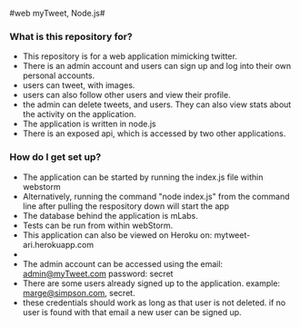 #web myTweet, Node.js#


### What is this repository for? ###

* This repository is for a web application mimicking twitter. 
* There is an admin account and users can sign up and log into their own personal accounts.
* users can tweet, with images. 
* users can also follow other users and view their profile. 
* the admin can delete tweets, and users. They can also view stats about the activity on the application.
* The application is written in node.js
* There is an exposed api, which is accessed by two other applications. 

### How do I get set up? ###

* The application can be started by running the index.js file within webstorm
* Alternatively, running the command "node index.js" from the command line after pulling the respository down will start the app
* The database behind the application is mLabs.
* Tests can be run from within webStorm. 
* This application can also be viewed on Heroku on: mytweet-ari.herokuapp.com
*
* The admin account can be accessed using the email: admin@myTweet.com password: secret
* There are some users already signed up to the application. example: marge@simpson.com, secret. 
* these credentials should work as long as that user is not deleted. if no user is found with that email a new user can be signed up.